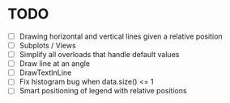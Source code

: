 # TODO

- [ ] Drawing horizontal and vertical lines given a relative position
- [ ] Subplots / Views
- [ ] Simplify all overloads that handle default values
- [ ] Draw line at an angle
- [ ] DrawTextInLine
- [ ] Fix histogram bug when data.size() <= 1
- [ ] Smart positioning of legend with relative positions
